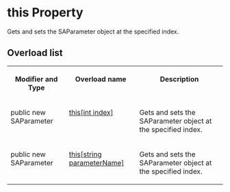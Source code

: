 <!-- loio3c1d79ea6c5f101480fd9a4b0e57529e -->

# this Property

Gets and sets the SAParameter object at the specified index.



## Overload list


<table>
<tr>
<th valign="top">

Modifier and Type



</th>
<th valign="top">

Overload name



</th>
<th valign="top">

Description



</th>
</tr>
<tr>
<td valign="top">

public new SAParameter



</td>
<td valign="top">

 [this\[int index\]](this-int-index-property-3c1d6a2.md) 



</td>
<td valign="top">

Gets and sets the SAParameter object at the specified index.



</td>
</tr>
<tr>
<td valign="top">

public new SAParameter



</td>
<td valign="top">

 [this\[string parameterName\]](this-string-parametername-property-3c1d722.md) 



</td>
<td valign="top">

Gets and sets the SAParameter object at the specified index.



</td>
</tr>
</table>

